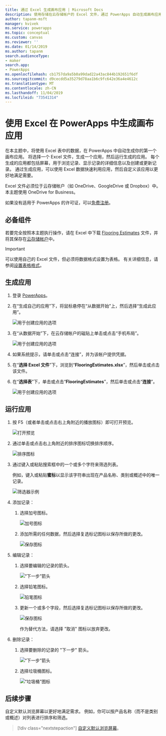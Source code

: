 ```yaml
---
title: 通过 Excel 生成画布应用 | Microsoft Docs
description: 使用存储在云存储帐户的 Excel 文件，通过 PowerApps 自动生成画布应用
author: tapanm-msft
manager: kvivek
ms.service: powerapps
ms.topic: conceptual
ms.custom: canvas
ms.reviewer: ''
ms.date: 01/14/2019
ms.author: tapanm
search.audienceType:
- maker
search.app:
- PowerApps
ms.openlocfilehash: cb1757da9a5b0a99dad22a43ac844b192651f6df
ms.sourcegitcommit: d9cecdd5a35279d78aa1b6c9fc642e36a4e4612c
ms.translationtype: MT
ms.contentlocale: zh-CN
ms.lasthandoff: 11/04/2019
ms.locfileid: "73541314"
---
```

# <a name="generate-a-canvas-app-from-excel-in-powerapps"></a>使用 Excel 在 PowerApps 中生成画布应用

在本主题中，将使用 Excel 表中的数据，在 PowerApps 中自动生成你的第一个画布应用。 将选择一个 Excel 文件，生成一个应用，然后运行生成的应用。 每个生成的应用都包括屏幕，用于浏览记录、显示记录的详细信息以及创建或更新记录。 通过生成应用，可以使用 Excel 数据快速利用应用，然后自定义该应用以更好地满足需要。 

Excel 文件必须位于云存储帐户（如 OneDrive、GoogleDrive 或 Dropbox）中。 本主题使用 OneDrive for Business。

如果没有适用于 PowerApps 的许可证，可以[免费注册](../signup-for-powerapps.md)。

## <a name="prerequisites"></a>必备组件

若要完全按照本主题执行操作，请在 Excel 中下载 [Flooring Estimates](https://az787822.vo.msecnd.net/documentation/get-started-from-data/FlooringEstimates.xlsx) 文件，并将其保存在[云存储帐户](connections/cloud-storage-blob-connections.md)中。

> [!IMPORTANT]
> 可以使用自己的 Excel 文件，但必须将数据格式设置为表格。 有关详细信息，请参阅[设置表格格式](how-to-excel-tips.md)。 

## <a name="generate-the-app"></a>生成应用

1. 登录 [PowerApps](https://make.powerapps.com?utm_source=padocs&utm_medium=linkinadoc&utm_campaign=referralsfromdoc)。

1. 在“生成自己的应用”下，将鼠标悬停在“从数据开始”上，然后选择“生成此应用”。

    ![用于创建应用的选项](./media/get-started-create-from-data/start-from-data.png)

1. 在“从数据开始”下，在云存储帐户的磁贴上单击或点击“手机布局”。

    ![用于创建应用的选项](./media/get-started-create-from-data/odfb-tile.png)

1. 如果系统提示，请单击或点击“连接”，并为该帐户提供凭据。

1. 在“**选择 Excel 文件**”下，浏览到“**FlooringEstimates.xlsx**”，然后单击或点击该文件。 

1. 在“**选择表**”下，单击或点击“**FlooringEstimates**”，然后单击或点击“**连接**”。

    ![用于创建应用的选项](./media/get-started-create-from-data/choose-table.png)

## <a name="run-the-app"></a>运行应用

1. 按 F5（或者单击或点击右上角附近的播放图标）即可打开预览。

    ![打开预览](./media/get-started-create-from-data/open-preview.png)

1. 通过单击或点击右上角附近的排序图标切换排序顺序。

    ![排序图标](./media/get-started-create-from-data/sort-icon.png)

1. 通过键入或粘贴搜索框中的一个或多个字符来筛选列表。

    例如，键入或粘贴**蜜标**以显示该字符串出现在产品名称、类别或概述中的唯一记录。

    ![筛选器示例](./media/get-started-create-from-data/filter-example.png)

1. 添加记录：

    1. 选择加号图标。

        ![加号图标](./media/get-started-create-from-data/plus-icon.png)

    1. 添加所需的任何数据，然后选择复选标记图标以保存所做的更改。

        ![保存图标](./media/get-started-create-from-data/save-icon.png)

1. 编辑记录：

    1. 选择要编辑的记录的箭头。

        ![“下一步”箭头](./media/get-started-create-from-data/next-arrow.png)

    1. 选择铅笔图标。

        ![铅笔图标](./media/get-started-create-from-data/pencil-icon.png)

    1. 更新一个或多个字段，然后选择复选标记图标以保存所做的更改。

        ![保存图标](./media/get-started-create-from-data/save-icon.png)

        作为替代方法，请选择 "取消" 图标以放弃更改。

1. 删除记录：

    1. 选择要删除的记录的 "下一步" 箭头。

        ![“下一步”箭头](./media/get-started-create-from-data/next-arrow.png)

    1. 选择垃圾桶图标。

        ![“垃圾桶”图标](./media/get-started-create-from-data/trash-icon.png)

## <a name="next-steps"></a>后续步骤

自定义默认浏览屏幕以更好地满足需求。 例如，你可以按产品名称（而不是类别或概述）对列表进行排序和筛选。

> [!div class="nextstepaction"]
> [自定义默认浏览屏幕](customize-layout-sharepoint.md)。

